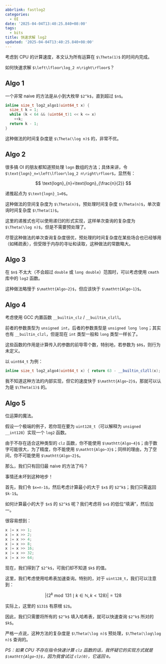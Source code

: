 ```yaml
---
abbrlink: fastlog2
categories:
  - OI
date: '2025-04-04T13:40:25.840+08:00'
tags:
  - bits
title: 快速求解 log2
updated: '2025-04-04T13:40:25.840+08:00'
---
```


考虑到 CPU 的计算速度，本文认为所有运算在 `$\Theta(1)$` 的时间内完成。

如何快速求解 `$\left\lfloor\log_2 n\right\rfloor$`？

## Algo 1

一个非常 naive 的方法是从小到大枚举 `$2^k$`，直到超过 `$n$`。

```cpp
inline size_t log2_algo1(uint64_t x) {
  size_t k = 1;
  while (k < 64 && (uint64_t)1 << k <= x)
    ++k;
  return k - 1;
}
```

这种做法的时间复杂度是 `$\Theta(\log n)$` 的，非常不优。

## Algo 2

很多搞 OI 的朋友都知道预处理 `logn` 数组的方法；具体来讲，令 `$\text{logn}_n=\left\lfloor\log_2 n\right\rfloor$`，显然有：

$$
\text{logn}_{n}=\text{logn}_{\frac{n}{2}}
$$

递推起点为 `$\text{logn}_1=0$`。

这种做法的空间复杂度为 `$\Theta(n)$`，预处理时间复杂度 `$\Theta(n)$`，单次查询时间复杂度 `$\Theta(1)$`。

这里的递推式也可以使用递归的形式实现，这样单次查询的复杂度为 `$\Theta(\log n)$`，但是不需要预处理了。

尽管这种做法的单次查询复杂度很优，预处理的时间复杂度在某些场合也已经够用（如稀疏表），但受限于内存的寻址和读取，这种做法的常数略大。

## Algo 3

在 `$n$` 不太大（不会超过 `double` 或 `long double`）范围时，可以考虑使用 `cmath` 库中的 `log2` 函数。

这种做法略慢于 `$\mathtt{Algo~2}$`，但应该快于 `$\mathtt{Algo~1}$`。

## Algo 4

考虑使用 GCC 内置函数 `__builtin_clz` / `__builtin_clzll`。

前者的参数类型为 `unsigned int`，后者的参数类型是 `unsigned long long`；其实也有 `__builtin_clzl`，但是现在 `int` 类型一般和 `long` 类型一样长了。

这些函数的作用是计算传入的参数的前导零个数，特别地，若参数为 `$0$`，则行为未定义。

以 `uint64_t` 为例：

```cpp
inline size_t log2_algo4(uint64_t x) { return 63 - __builtin_clzll(x); }
```

我不知道这种方法的内部实现，但它的速度快于 `$\mathtt{Algo~2}$`，那就可以认为是 `$\Theta(1)$` 的。

## Algo 5

位运算的魔法。

假设一个极端的例子，若你现在要为 `uint128_t`（可以解释为 `unsigned __int128`）实现一个 `log2` 函数。

由于不存在适合这种类型的 `clz` 函数，你不能使用 `$\mathtt{Algo~4}$`；由于数字可能很大，为了精度，你不能使用 `$\mathtt{Algo~3}$`；同样的理由，为了空间，你不可能使用 `$\mathtt{Algo~2}$`。

那么，我们只有回归最 naive 的方法了吗？

事情还未坏到这种地步！

首先，我们令 `$x=n-1$`，然后考虑计算最小的大于 `$x$` 的 `$2^k$`；我们只需返回 `$k-1$`。

如何计算最小的大于 `$x$` 的 `$2^k$` 呢？我们考虑将 `$x$` 的低位“填满”，然后加一。

很容易想到：

```cpp
x |= x >> 1;
x |= x >> 2;
x |= x >> 4;
x |= x >> 8;
x |= x >> 16;
x |= x >> 32;
x |= x >> 64;
```

现在，我们得到了 `$2^k$`，可我们却不知道 `$k$` 的值。

这里，我们考虑使用哈希表加速查询。特别的，对于 `uint128_t`，我们可以注意到：

$$
|\{2^k \bmod 131\mid k\in\mathbb{N},k\lt 128\}|=128
$$

实际上，这里的 `$131$` 有原根 `$2$`。

因此，我们只需要将所有的 `$2^k$` 填入哈希表，就可以快速查询 `$2^k$` 所对的 `$k$`。

严格一点说，这种方法的复杂度是 `$\Theta(\log n)$` 预处理，`$\Theta(\log\log n)$` 查询的。

*PS：如果 CPU 不存在指令快速计算 `clz` 函数的话，我怀疑它的实现方式就是 `$\mathtt{Algo~5}$`，因为我曾试过 `clz(0)`，它返回 `0`。*
